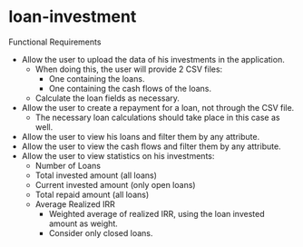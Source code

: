 # loan-investment

Functional Requirements
- Allow the user to upload the data of his investments in the application.                                  
     - When doing this, the user will provide 2 CSV files:
          - One containing the loans.
          - One containing the cash flows of the loans.
     - Calculate the loan fields as necessary. 
- Allow the user to create a repayment for a loan, not through the CSV file.
    - The necessary loan calculations should take place in this case as well. 
- Allow the user to view his loans and filter them by any attribute.
- Allow the user to view the cash flows and filter them by any attribute.
- Allow the user to view statistics on his investments:
    - Number of Loans
    - Total invested amount (all loans)
    - Current invested amount (only open loans)
    - Total repaid amount (all loans)
    - Average Realized IRR
        - Weighted average of realized IRR, using the loan invested amount as weight.
        - Consider only closed loans. 
